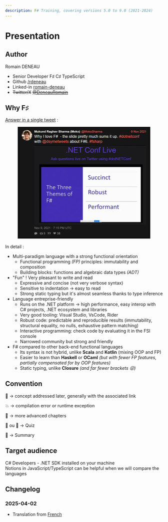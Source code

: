 ```yaml
---
description: F# Training, covering versions 5.0 to 9.0 (2021-2024)
---
```


# Presentation



## Author

Romain DENEAU

* Senior Developer F♯ C♯ TypeScript
* Github [/rdeneau](https://github.com/rdeneau)
* Linked-in [romain-deneau](https://www.linkedin.com/in/romain-deneau-95481143/)
* ~~Twitter/X~~ [~~@DeneauRomain~~](https://x.com/DeneauRomain)

## Why F♯

[Answer in a single tweet](https://nitter.net/MokoSharma/status/1458151277343379457) :

<figure><img src=".gitbook/assets/image (4).png" alt=""><figcaption></figcaption></figure>

In detail :

* Multi-paradigm language with a strong functional orientation
  * Functional programming _(FP)_ principles: immutability and composition
  * Building blocks: functions and algebraic data types _(ADT)_
* "Fun" ! Very pleasant to write and read
  * Expressive and concise (not very verbose syntax)
  * Sensitive to indentation → easy to read
  * Strong static typing but it's almost seamless thanks to type inference
* Language entreprise-friendly
  * Runs on the .NET platform → high performance, easy interop with C# projects, .NET ecosystem and libraries
  * Very good tooling: Visual Studio, VsCode, Rider
  * Robust code: predictable and reproducible results (immutability, structural equality, no nulls, exhaustive pattern matching)
  * Interactive programming: check code by evaluating it in the FSI console
  * Narrowed community but strong and friendly
* F# compared to other back-end functional languages
  * Its syntax is not hybrid, unlike **Scala** and **Kotlin** (mixing OOP and FP)
  * Easier to learn than **Haskell** or **OCaml** _(but with fewer FP features, partially compensated for by OOP features)_
  * Static typing, unlike **Closure** _(and far fewer brackets 😜)_

## Convention

📍 → concept addressed later, generally with the associated link

💥 → compilation error or runtime exception

🚀 → more advanced chapters

🍔 ou 🎲 → Quiz

📜 → Summary

## Target audience

C# Developers - .NET SDK installed on your machine\
Notions in JavaScript/TypeScript can be helpful when we will compare the languages

## Changelog

### 2025-04-02

* Translation from [French](https://rdeneau.gitbook.io/formation-fsharp-fr)
